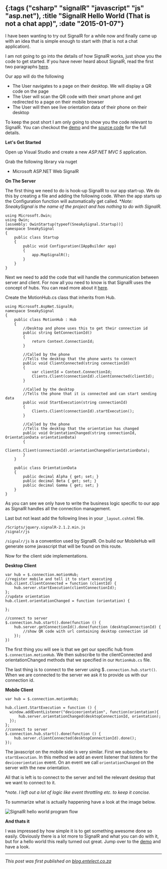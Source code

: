 {:tags ("csharp" "signalR" "javascript" "js" "asp.net"), :title "SignalR Hello World (That is not a chat app)", :date "2015-01-07"}
-----
I have been wanting to try out SignalR for a while now and finally came up with an idea that is simple enough to start with (that is not a chat application).

I am not going to go into the details of how SignalR works, just show you the code to get started. If you have never heard about SignalR, read the first two paragraphs [here](http://signalr.net/).

Our app will do the following

* The User navigates to a page on their desktop. We will display a QR code on the page
* The User will scan the QR code with their smart phone and get redirected to a page on their mobile browser
* The User will then see live orientation data of their phone on their desktop

To keep the post short I am only going to show you the code relevant to SignalR. You can checkout the [demo](http://sneakysignal.azurewebsites.net/) and the [source code](https://github.com/SneakyPeet/SneakySignal) for the full details.

**Let's Get Started**

Open up Visual Studio and create a new *ASP.NET MVC 5* application.

Grab the following library via nuget

* Microsoft ASP.NET Web SignalR

**On The Server**

The first thing we need to do is hook-up SignalR to our app start-up. We do this by creating a file and adding the following code. When the app starts up the Configuration function will automatically get called. **Note: SneakySignal is the name of the project and has nothing to do with SignalR.* 

<pre><code class="csharp">using Microsoft.Owin;
using Owin;
[assembly: OwinStartup(typeof(SneakySignal.Startup))]
namespace SneakySignal
{
    public class Startup
    {
        public void Configuration(IAppBuilder app)
        {
            app.MapSignalR();
        }
    }
}</code></pre>

Next we need to add the code that will handle the communication between server and client. For now all you need to know is that SignalR uses the concept of hubs. You can read more about it [here](http://www.asp.net/signalr/overview/guide-to-the-api). 

Create the MotionHub.cs class that inherits from Hub. 

<pre><code class="csharp">using Microsoft.AspNet.SignalR;
namespace SneakySignal
{
    public class MotionHub : Hub
    {
        //Desktop and phone uses this to get their connection id
        public string GetConnectionId()
        {
            return Context.ConnectionId;
        }
		
        //Called by the phone
        //Tells the desktop that the phone wants to connect
        public void ClientConnected(string connectionId)
        {
            var clientId = Context.ConnectionId;
            Clients.Client(connectionId).clientConnected(clientId);
        }
        
        //Called by the desktop
        //Tells the phone that it is connected and can start sending data
        public void StartExecution(string connectionId)
        {
            Clients.Client(connectionId).startExecution();
        }
        
        //Called by the phone
        //Tells the desktop that the orientation has changed
        public void OrientationChanged(string connectionId, OrientationData orientationData)
        {
            Clients.Client(connectionId).orientationChanged(orientationData);
        }
    }
  
    public class OrientationData
	{
    	public decimal Alpha { get; set; }
    	public decimal Beta { get; set; }
    	public decimal Gamma { get; set; }
	}
}</code></pre>

As you can see we only have to write the business logic specific to our app as SignalR handles all the connection management.

Last but not least add the following lines in your `_layout.cshtml` file.

<pre><code class="language-bash">/Scripts/jquery.signalR-2.1.2.min.js
/signalr/js</code></pre>

`/signalr/js` is a convention used by SignalR. On build our MobileHub will generate some javascript that will be found on this route.

Now for the client side implementations.

**Desktop Client**
<pre><code class="language-javascript">var hub = $.connection.motionHub;
//register mobile and tell it to start executing
hub.client.ClientConnected = function (clientId) {
	hub.server.startExecution(clientConnectionId);
};
//update orientation
hub.client.orientationChanged = function (orientation) {
        
};

//connect to server
$.connection.hub.start().done(function () {
	hub.server.getConnectionId().done(function (desktopConnectionId) {
		//show QR code with url containing desktop connection id
	});
})</code></pre>

The first thing you will see is that we get our specific hub from `$.connection.motionHub`. We then subscribe to the clientConnected and orientationChanged methods that we specified in our `MotionHub.cs` file. 

The last thing is to connect to the server using $`.connection.hub.start()`. When we are connected to the server we ask it to provide us with our connection id.

**Mobile Client**
<pre><code class="language-javascript">var hub = $.connection.motionHub;

hub.client.StartExecution = function () {
  window.addEventListener("deviceorientation", function(orientation){
  	  hub.server.orientationChanged(desktopConnectionId, orientation);
  });
};
//connect to server
$.connection.hub.start().done(function () {
	hub.server.clientConnected(desktopConnectionId).done();
});</code></pre>

The javascript on the mobile side is very similar. First we subscribe to `startExecution`. In this method we add an event listener that listens for the `deviceorientation` event. On an event we call `orientationChanged` on the server with the new orientation.

All that is left is to connect to the server and tell the relevant desktop that we want to connect to it.

**note. I left out a lot of logic like event throttling etc. to keep it concise.*

To summarize what is actually happening have a look at the image below.

![SignalR hello world program flow](https://farm8.staticflickr.com/7545/16034625040_89802f3c7c_o.png)

**And thats it**

I was impressed by how simple it is to get something awesome done so easily. Obviously there is a lot more to SignalR and what you can do with it, but for a hello world this really turned out great. Jump over to the [demo](http://sneakysignal.azurewebsites.net/) and have a look.
___
*This post was first published on [blog.entelect.co.za](http://blog.entelect.co.za/home)*

<a href="http://www.codeproject.com/script/Articles/BlogFeedList.aspx?amid=8804440" rel="tag" style="display:none">CodeProject</a>
